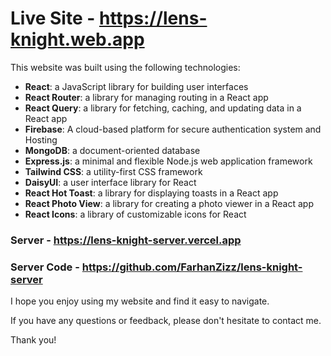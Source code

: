 # Live Site - https://lens-knight.web.app

This website was built using the following technologies:

- **React**: a JavaScript library for building user interfaces
- **React Router**: a library for managing routing in a React app
- **React Query**: a library for fetching, caching, and updating data in a React app
- **Firebase**: A cloud-based platform for secure authentication system and Hosting
- **MongoDB**: a document-oriented database
- **Express.js**:  a minimal and flexible Node.js web application framework
- **Tailwind CSS**: a utility-first CSS framework
- **DaisyUI**: a user interface library for React
- **React Hot Toast**: a library for displaying toasts in a React app
- **React Photo View**: a library for creating a photo viewer in a React app
- **React Icons**: a library of customizable icons for React

### Server - https://lens-knight-server.vercel.app
### Server Code - https://github.com/FarhanZizz/lens-knight-server

I hope you enjoy using my website and find it easy to navigate.

If you have any questions or feedback, please don't hesitate to contact me.

Thank you!
